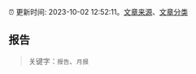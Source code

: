 :alarm_clock: 更新时间: 2023-10-02 12:52:11。[文章来源](/README.md)、[文章分类](/TAGS.md)

## 报告


> 关键字：`报告`、`月报`



